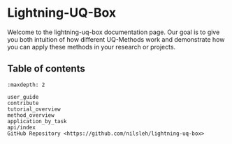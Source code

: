 # Lightning-UQ-Box

Welcome to the lightning-uq-box documentation page. Our goal is to give you both intuition of how different UQ-Methods work and demonstrate how you can apply these methods in your research or projects.

## Table of contents

```{toctree}
:maxdepth: 2

user_guide
contribute
tutorial_overview
method_overview
application_by_task
api/index
GitHub Repository <https://github.com/nilsleh/lightning-uq-box>
```